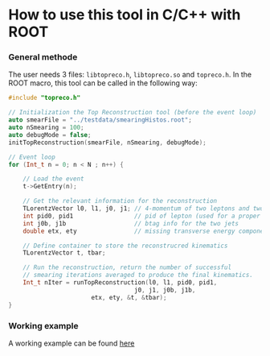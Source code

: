 # How to use this tool in C/C++ with ROOT

### General methode

The user needs 3 files: `libtopreco.h`, `libtopreco.so` and `topreco.h`. In the ROOT macro, this tool can be called in the following way:

```cpp
#include "topreco.h"

// Initialization the Top Reconstruction tool (before the event loop)
auto smearFile = "../testdata/smearingHistos.root";
auto nSmearing = 100;
auto debugMode = false;
initTopReconstruction(smearFile, nSmearing, debugMode);

// Event loop
for (Int_t n = 0; n < N	; n++) {

    // Load the event
    t->GetEntry(n);

    // Get the relevant information for the reconstruction
    TLorentzVector l0, l1, j0, j1; // 4-momentum of two leptons and two jets
    int pid0, pid1                 // pid of lepton (used for a proper smearing)
    int j0b, j1b                   // btag info for the two jets
    double etx, ety                // missing transverse energy components

    // Define container to store the reconstrucred kinematics
    TLorentzVector t, tbar;

    // Run the reconstruction, return the number of successful
    // smearing iterations averaged to produce the final kinematics.
    Int_t nIter = runTopReconstruction(l0, l1, pid0, pid1,
       	       		               j0, j1, j0b, j1b,
				       etx, ety, &t, &tbar);
}
```

### Working example

A working example can be found [here](test-root.C)